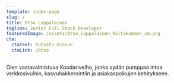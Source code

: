 ```yaml
---
template: index-page
slug: /
title: Otso Lappalainen
tagline: Junior Full Stack Developer
featuredImage: /assets/Otso_Lappalainen_Kultakammen_sm.png
cta:
  ctaText: Tutustu minuun
  ctaLink: /otso
---
```

Olen vastavalmistuva Koodarivelho, jonka sydän pumppaa intoa verkkosivuihin, kasvuhakkerointiin ja asiakaspolkujen kehitykseen.